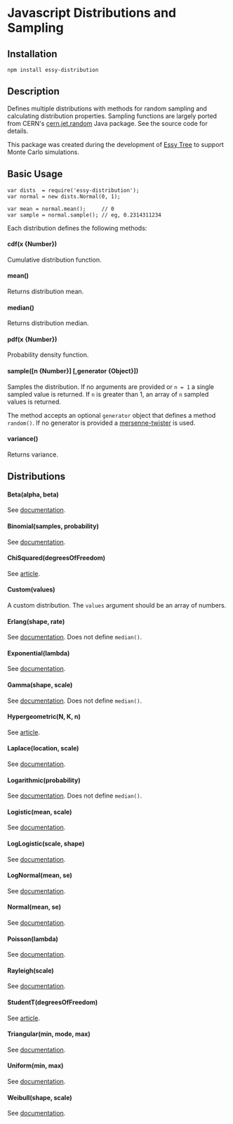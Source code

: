 Javascript Distributions and Sampling
=====================================

Installation
-------------------------------------
    npm install essy-distribution

Description
-------------------------------------
Defines multiple distributions with methods for random sampling and calculating
distribution properties. Sampling functions are largely ported from CERN's
[cern.jet.random](https://dst.lbl.gov/ACSSoftware/colt/api/cern/jet/random/package-summary.html) Java package.
See the source code for details.

This package was created during the development of [Essy Tree](https://essytree.com) to
support Monte Carlo simulations.

Basic Usage
-------------------------------------

    var dists  = require('essy-distribution');
    var normal = new dists.Normal(0, 1);

    var mean = normal.mean();     // 0
    var sample = normal.sample(); // eg, 0.2314311234

Each distribution defines the following methods:

#### cdf(x {Number})
Cumulative distribution function.

#### mean()
Returns distribution mean.

#### median()
Returns distribution median.

#### pdf(x {Number})
Probability density function.

#### sample([n {Number}] [,generator {Object}])
Samples the distribution. If no arguments are provided or `n = 1` a single
sampled value is returned. If `n` is greater than 1, an array of `n` sampled
values is returned.

The method accepts an optional `generator` object that defines a method `random()`.
If no generator is provided a [mersenne-twister](https://www.npmjs.com/package/mersenne-twister) is used.

#### variance()
Returns variance.

Distributions
-------------------------------------

#### Beta(alpha, beta)
See [documentation](https://essytree.com/docs#dist-beta).

#### Binomial(samples, probability)
See [documentation](https://essytree.com/docs#dist-binomial).

#### ChiSquared(degreesOfFreedom)
See [article](https://en.wikipedia.org/wiki/Chi-squared_distribution).

#### Custom(values)
A custom distribution. The `values` argument should be an array of numbers.

#### Erlang(shape, rate)
See [documentation](https://essytree.com/docs#dist-erlang). Does not define `median()`.

#### Exponential(lambda)
See [documentation](https://essytree.com/docs#dist-exponential).

#### Gamma(shape, scale)
See [documentation](https://essytree.com/docs#dist-gamma). Does not define `median()`.

#### Hypergeometric(N, K, n)
See [article](https://en.wikipedia.org/wiki/Hypergeometric_distribution).

#### Laplace(location, scale)
See [documentation](https://essytree.com/docs#dist-laplace).

#### Logarithmic(probability)
See [documentation](https://essytree.com/docs#dist-logarithmic). Does not define `median()`.

#### Logistic(mean, scale)
See [documentation](https://essytree.com/docs#dist-logistic).

#### LogLogistic(scale, shape)
See [documentation](https://essytree.com/docs#dist-loglogistic).

#### LogNormal(mean, se)
See [documentation](https://essytree.com/docs#dist-lognormal).

#### Normal(mean, se)
See [documentation](https://essytree.com/docs#dist-normal).

#### Poisson(lambda)
See [documentation](https://essytree.com/docs#dist-poisson).

#### Rayleigh(scale)
See [documentation](https://essytree.com/docs#dist-rayleigh).

#### StudentT(degreesOfFreedom)
See [article](https://en.wikipedia.org/wiki/Student%27s_t-distribution).

#### Triangular(min, mode, max)
See [documentation](https://essytree.com/docs#dist-triangular).

#### Uniform(min, max)
See [documentation](https://essytree.com/docs#dist-uniform).

#### Weibull(shape, scale)
See [documentation](https://essytree.com/docs#dist-weibull).
